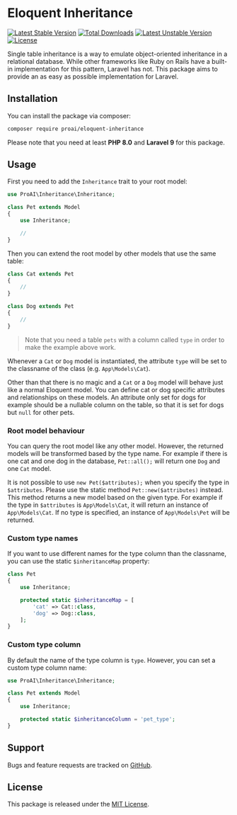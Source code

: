 # Eloquent Inheritance

[![Latest Stable Version](https://poser.pugx.org/proai/eloquent-inheritance/v/stable)](https://packagist.org/packages/proai/eloquent-inheritance) [![Total Downloads](https://poser.pugx.org/proai/eloquent-inheritance/downloads)](https://packagist.org/packages/proai/eloquent-inheritance) [![Latest Unstable Version](https://poser.pugx.org/proai/eloquent-inheritance/v/unstable)](https://packagist.org/packages/proai/eloquent-inheritance) [![License](https://poser.pugx.org/proai/eloquent-inheritance/license)](https://packagist.org/packages/proai/eloquent-inheritance)

Single table inheritance is a way to emulate object-oriented inheritance in a relational database. While other frameworks like Ruby on Rails have a built-in implementation for this pattern, Laravel has not. This package aims to provide an as easy as possible implementation for Laravel.

## Installation

You can install the package via composer:

```bash
composer require proai/eloquent-inheritance
```

Please note that you need at least **PHP 8.0** and **Laravel 9** for this package.

## Usage

First you need to add the `Inheritance` trait to your root model:

```php
use ProAI\Inheritance\Inheritance;

class Pet extends Model
{
    use Inheritance;

    //
}
```

Then you can extend the root model by other models that use the same table:

```php
class Cat extends Pet
{
    //
}

class Dog extends Pet
{
    //
}
```

> Note that you need a table `pets` with a column called `type` in order to make the example above work.

Whenever a `Cat` or `Dog` model is instantiated, the attribute `type` will be set to the classname of the class (e.g. `App\Models\Cat`).

Other than that there is no magic and a `Cat` or a `Dog` model will behave just like a normal Eloquent model. You can define cat or dog specific attributes and relationships on these models. An attribute only set for dogs for example should be a nullable column on the table, so that it is set for dogs but `null` for other pets.

### Root model behaviour

You can query the root model like any other model. However, the returned models will be transformed based by the type name. For example if there is one cat and one dog in the database, `Pet::all();` will return one `Dog` and one `Cat` model.

It is not possible to use `new Pet($attributes);` when you specify the type in `$attributes`. Please use the static method `Pet::new($attributes)` instead. This method returns a new model based on the given type. For example if the type in `$attributes` is `App\Models\Cat`, it will return an instance of `App\Models\Cat`. If no type is specified, an instance of `App\Models\Pet` will be returned.

### Custom type names

If you want to use different names for the type column than the classname, you can use the static `$inheritanceMap` property:

```php
class Pet
{
    use Inheritance;

    protected static $inheritanceMap = [
        'cat' => Cat::class,
        'dog' => Dog::class,
    ];
}
```

### Custom type column

By default the name of the type column is `type`. However, you can set a custom type column name:

```php
use ProAI\Inheritance\Inheritance;

class Pet extends Model
{
    use Inheritance;

    protected static $inheritanceColumn = 'pet_type';
}
```

## Support

Bugs and feature requests are tracked on [GitHub](https://github.com/proai/eloquent-inheritance/issues).

## License

This package is released under the [MIT License](LICENSE).
